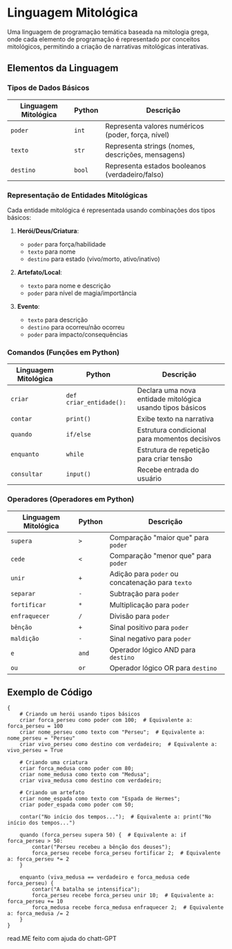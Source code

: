 # Linguagem Mitológica

Uma linguagem de programação temática baseada na mitologia grega, onde cada elemento de programação é representado por conceitos mitológicos, permitindo a criação de narrativas mitológicas interativas.

## Elementos da Linguagem

### Tipos de Dados Básicos

| Linguagem Mitológica | Python | Descrição                                          |
| -------------------- | ------ | -------------------------------------------------- |
| `poder`              | `int`  | Representa valores numéricos (poder, força, nível) |
| `texto`              | `str`  | Representa strings (nomes, descrições, mensagens)  |
| `destino`            | `bool` | Representa estados booleanos (verdadeiro/falso)    |

### Representação de Entidades Mitológicas

Cada entidade mitológica é representada usando combinações dos tipos básicos:

1. **Herói/Deus/Criatura**:

   - `poder` para força/habilidade
   - `texto` para nome
   - `destino` para estado (vivo/morto, ativo/inativo)

2. **Artefato/Local**:

   - `texto` para nome e descrição
   - `poder` para nível de magia/importância

3. **Evento**:
   - `texto` para descrição
   - `destino` para ocorreu/não ocorreu
   - `poder` para impacto/consequências

### Comandos (Funções em Python)

| Linguagem Mitológica | Python                  | Descrição                                                 |
| -------------------- | ----------------------- | --------------------------------------------------------- |
| `criar`              | `def criar_entidade():` | Declara uma nova entidade mitológica usando tipos básicos |
| `contar`             | `print()`               | Exibe texto na narrativa                                  |
| `quando`             | `if/else`               | Estrutura condicional para momentos decisivos             |
| `enquanto`           | `while`                 | Estrutura de repetição para criar tensão                  |
| `consultar`          | `input()`               | Recebe entrada do usuário                                 |

### Operadores (Operadores em Python)

| Linguagem Mitológica | Python | Descrição                                        |
| -------------------- | ------ | ------------------------------------------------ |
| `supera`             | `>`    | Comparação "maior que" para `poder`              |
| `cede`               | `<`    | Comparação "menor que" para `poder`              |
| `unir`               | `+`    | Adição para `poder` ou concatenação para `texto` |
| `separar`            | `-`    | Subtração para `poder`                           |
| `fortificar`         | `*`    | Multiplicação para `poder`                       |
| `enfraquecer`        | `/`    | Divisão para `poder`                             |
| `bênção`             | `+`    | Sinal positivo para `poder`                      |
| `maldição`           | `-`    | Sinal negativo para `poder`                      |
| `e`                  | `and`  | Operador lógico AND para `destino`               |
| `ou`                 | `or`   | Operador lógico OR para `destino`                |

## Exemplo de Código

```myth
{
    # Criando um herói usando tipos básicos
    criar forca_perseu como poder com 100;  # Equivalente a: forca_perseu = 100
    criar nome_perseu como texto com "Perseu";  # Equivalente a: nome_perseu = "Perseu"
    criar vivo_perseu como destino com verdadeiro;  # Equivalente a: vivo_perseu = True

    # Criando uma criatura
    criar forca_medusa como poder com 80;
    criar nome_medusa como texto com "Medusa";
    criar viva_medusa como destino com verdadeiro;

    # Criando um artefato
    criar nome_espada como texto com "Espada de Hermes";
    criar poder_espada como poder com 50;

    contar("No início dos tempos...");  # Equivalente a: print("No início dos tempos...")

    quando (forca_perseu supera 50) {  # Equivalente a: if forca_perseu > 50:
        contar("Perseu recebeu a bênção dos deuses");
        forca_perseu recebe forca_perseu fortificar 2;  # Equivalente a: forca_perseu *= 2
    }

    enquanto (viva_medusa == verdadeiro e forca_medusa cede forca_perseu) {
        contar("A batalha se intensifica");
        forca_perseu recebe forca_perseu unir 10;  # Equivalente a: forca_perseu += 10
        forca_medusa recebe forca_medusa enfraquecer 2;  # Equivalente a: forca_medusa /= 2
    }
}
```

read.ME feito com ajuda do chatt-GPT
